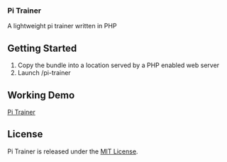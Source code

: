 ### Pi Trainer


A lightweight pi trainer written in PHP



## Getting Started

1. Copy the bundle into a location served by a PHP enabled web server
2. Launch <your-domain>/pi-trainer



## Working Demo

[Pi Trainer](https://www.righteousbanana.com/pi-trainer/index.php)


## License

Pi Trainer is released under the [MIT License](http://www.opensource.org/licenses/MIT).
